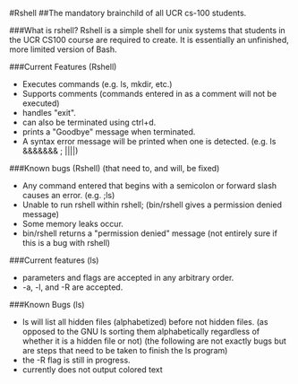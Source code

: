 #Rshell
##The mandatory brainchild of all UCR cs-100 students.

###What is rshell? 
Rshell is a simple shell for unix systems that students in the UCR CS100 course are required to create.
It is essentially an unfinished, more limited version of Bash.

###Current Features (Rshell)
* Executes commands (e.g. ls, mkdir, etc.)
* Supports comments (commands entered in as a comment will not be executed)
* handles "exit".
* can also be terminated using ctrl+d.
* prints a "Goodbye" message when terminated.
* A syntax error message will be printed when one is detected. (e.g. ls &&&&&&& ; ||||)

###Known bugs (Rshell)
(that need to, and will, be fixed)
* Any command entered that begins with a semicolon or forward slash causes an error. (e.g. ;ls)
* Unable to run rshell within rshell; (bin/rshell gives a permission denied message)
* Some memory leaks occur. 
* bin/rshell returns a "permission denied" message (not entirely sure if this is a bug with rshell)

###Current features (ls)
* parameters and flags are accepted in any arbitrary order.
* -a, -l, and -R are accepted.

###Known Bugs (ls)
* ls will list all hidden files (alphabetized) before not hidden files. (as opposed to the GNU ls sorting them alphabetically regardless of whether it is a hidden file or not)
(the following are not exactly bugs but are steps that need to be taken to finish the ls program)
* the -R flag is still in progress.
* currently does not output colored text 
